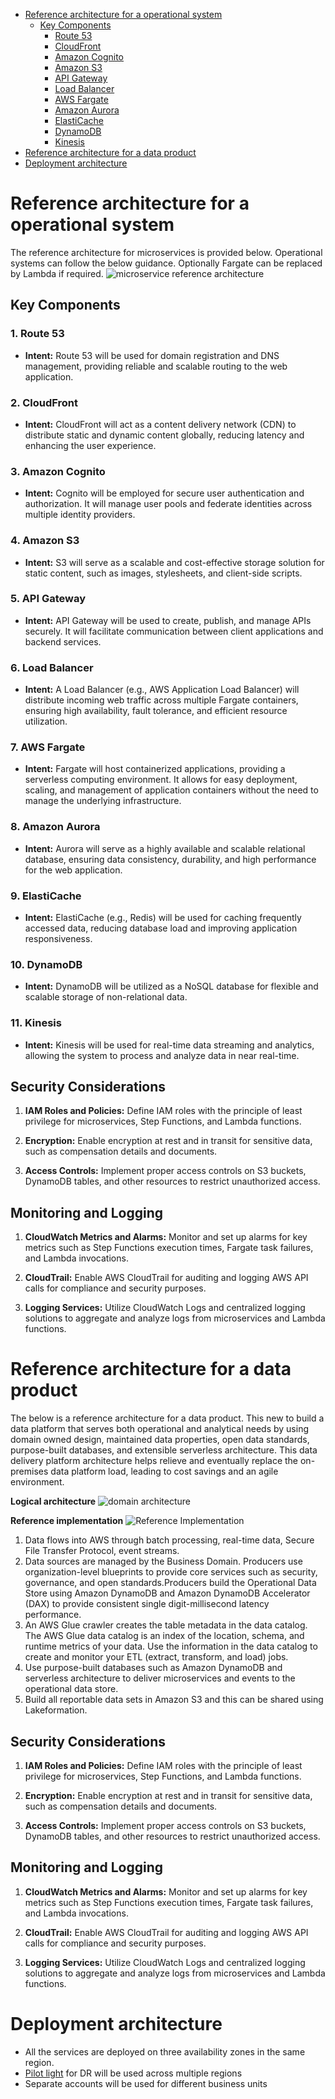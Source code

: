 <!-- TOC -->

- [Reference architecture for a operational system](#reference-architecture-for-a-operational-system)
    - [Key Components](#key-components)
        - [Route 53](#route-53)
        - [CloudFront](#cloudfront)
        - [Amazon Cognito](#amazon-cognito)
        - [Amazon S3](#amazon-s3)
        - [API Gateway](#api-gateway)
        - [Load Balancer](#load-balancer)
        - [AWS Fargate](#aws-fargate)
        - [Amazon Aurora](#amazon-aurora)
        - [ElastiCache](#elasticache)
        - [DynamoDB](#dynamodb)
        - [Kinesis](#kinesis)
- [Reference architecture for a data product](#reference-architecture-for-a-data-product)
- [Deployment architecture](#deployment-architecture)

<!-- /TOC -->

# Reference architecture for a operational system
The reference architecture for microservices is provided below. Operational systems can follow the below guidance.
Optionally Fargate can be replaced by Lambda if required.
![microservice reference architecture](/resources/microservice-reference-architecture.jpg)

## Key Components

### 1. Route 53

- **Intent:** Route 53 will be used for domain registration and DNS management, providing reliable and scalable routing to the web application.

### 2. CloudFront

- **Intent:** CloudFront will act as a content delivery network (CDN) to distribute static and dynamic content globally, reducing latency and enhancing the user experience.

### 3. Amazon Cognito

- **Intent:** Cognito will be employed for secure user authentication and authorization. It will manage user pools and federate identities across multiple identity providers.

### 4. Amazon S3

- **Intent:** S3 will serve as a scalable and cost-effective storage solution for static content, such as images, stylesheets, and client-side scripts.

### 5. API Gateway

- **Intent:** API Gateway will be used to create, publish, and manage APIs securely. It will facilitate communication between client applications and backend services.

### 6. Load Balancer

- **Intent:** A Load Balancer (e.g., AWS Application Load Balancer) will distribute incoming web traffic across multiple Fargate containers, ensuring high availability, fault tolerance, and efficient resource utilization.

### 7. AWS Fargate

- **Intent:** Fargate will host containerized applications, providing a serverless computing environment. It allows for easy deployment, scaling, and management of application containers without the need to manage the underlying infrastructure.

### 8. Amazon Aurora

- **Intent:** Aurora will serve as a highly available and scalable relational database, ensuring data consistency, durability, and high performance for the web application.

### 9. ElastiCache

- **Intent:** ElastiCache (e.g., Redis) will be used for caching frequently accessed data, reducing database load and improving application responsiveness.

### 10. DynamoDB

- **Intent:** DynamoDB will be utilized as a NoSQL database for flexible and scalable storage of non-relational data.

### 11. Kinesis

- **Intent:** Kinesis will be used for real-time data streaming and analytics, allowing the system to process and analyze data in near real-time.

## Security Considerations

1. **IAM Roles and Policies:** Define IAM roles with the principle of least privilege for microservices, Step Functions, and Lambda functions.

2. **Encryption:** Enable encryption at rest and in transit for sensitive data, such as compensation details and documents.

3. **Access Controls:** Implement proper access controls on S3 buckets, DynamoDB tables, and other resources to restrict unauthorized access.

## Monitoring and Logging

1. **CloudWatch Metrics and Alarms:** Monitor and set up alarms for key metrics such as Step Functions execution times, Fargate task failures, and Lambda invocations.

2. **CloudTrail:** Enable AWS CloudTrail for auditing and logging AWS API calls for compliance and security purposes.

3. **Logging Services:** Utilize CloudWatch Logs and centralized logging solutions to aggregate and analyze logs from microservices and Lambda functions.


# Reference architecture for a data product
The below is a reference architecture for a data product. This new to build a data platform that serves both operational and analytical needs by using domain owned design, maintained data properties, open data standards, purpose-built databases, and extensible serverless architecture. This data delivery platform architecture helps relieve and eventually replace the on-premises data platform load, leading to cost savings and an agile environment.

**Logical architecture**
![domain architecture](/resources/domain-architecture.png)

**Reference implementation**
![Reference Implementation](/resources/domain-architecture-ref-implementation.jpg)
1. Data flows into AWS through batch processing,
real-time data, Secure File Transfer Protocol, event streams.
2. Data sources are managed by the Business Domain. Producers use organization-level blueprints to provide core services such as
security, governance, and open standards.Producers build the Operational Data Store using Amazon DynamoDB and Amazon DynamoDB
Accelerator (DAX) to provide consistent single digit-millisecond latency performance.
3. An AWS Glue crawler creates the table metadata in the data catalog. The AWS Glue data catalog is an index of the location, schema, and runtime metrics of your data. Use the information in the data catalog to create and monitor your ETL (extract, transform, and load) jobs.
4. Use purpose-built databases such as Amazon DynamoDB and serverless architecture to deliver microservices and events to the operational data
store.
5. Build all reportable data sets in Amazon S3 and this can be shared using Lakeformation.

## Security Considerations

1. **IAM Roles and Policies:** Define IAM roles with the principle of least privilege for microservices, Step Functions, and Lambda functions.

2. **Encryption:** Enable encryption at rest and in transit for sensitive data, such as compensation details and documents.

3. **Access Controls:** Implement proper access controls on S3 buckets, DynamoDB tables, and other resources to restrict unauthorized access.

## Monitoring and Logging

1. **CloudWatch Metrics and Alarms:** Monitor and set up alarms for key metrics such as Step Functions execution times, Fargate task failures, and Lambda invocations.

2. **CloudTrail:** Enable AWS CloudTrail for auditing and logging AWS API calls for compliance and security purposes.

3. **Logging Services:** Utilize CloudWatch Logs and centralized logging solutions to aggregate and analyze logs from microservices and Lambda functions.


# Deployment architecture
- All the services are deployed on three availability zones in the same region. 
- [Pilot light](/ADR/dr-strategy.md) for DR will be used across multiple regions
- Separate accounts will be used for different business units

